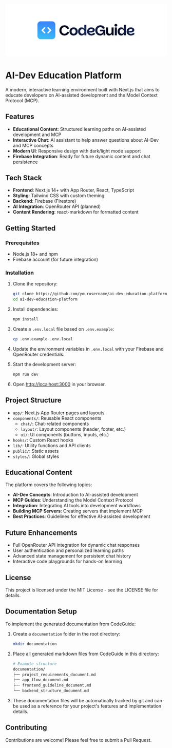 [![CodeGuide](/codeguide-backdrop.svg)](https://codeguide.dev)

# AI-Dev Education Platform

A modern, interactive learning environment built with Next.js that aims to educate developers on AI-assisted development and the Model Context Protocol (MCP).

## Features

- **Educational Content**: Structured learning paths on AI-assisted development and MCP
- **Interactive Chat**: AI assistant to help answer questions about AI-Dev and MCP concepts
- **Modern UI**: Responsive design with dark/light mode support
- **Firebase Integration**: Ready for future dynamic content and chat persistence

## Tech Stack

- **Frontend**: Next.js 14+ with App Router, React, TypeScript
- **Styling**: Tailwind CSS with custom theming
- **Backend**: Firebase (Firestore)
- **AI Integration**: OpenRouter API (planned)
- **Content Rendering**: react-markdown for formatted content

## Getting Started

### Prerequisites

- Node.js 18+ and npm
- Firebase account (for future integration)

### Installation

1. Clone the repository:
   ```bash
   git clone https://github.com/yourusername/ai-dev-education-platform.git
   cd ai-dev-education-platform
   ```

2. Install dependencies:
   ```bash
   npm install
   ```

3. Create a `.env.local` file based on `.env.example`:
   ```bash
   cp .env.example .env.local
   ```

4. Update the environment variables in `.env.local` with your Firebase and OpenRouter credentials.

5. Start the development server:
   ```bash
   npm run dev
   ```

6. Open [http://localhost:3000](http://localhost:3000) in your browser.

## Project Structure

- `app/`: Next.js App Router pages and layouts
- `components/`: Reusable React components
  - `chat/`: Chat-related components
  - `layout/`: Layout components (header, footer, etc.)
  - `ui/`: UI components (buttons, inputs, etc.)
- `hooks/`: Custom React hooks
- `lib/`: Utility functions and API clients
- `public/`: Static assets
- `styles/`: Global styles

## Educational Content

The platform covers the following topics:

- **AI-Dev Concepts**: Introduction to AI-assisted development
- **MCP Guides**: Understanding the Model Context Protocol
- **Integration**: Integrating AI tools into development workflows
- **Building MCP Servers**: Creating servers that implement MCP
- **Best Practices**: Guidelines for effective AI-assisted development

## Future Enhancements

- Full OpenRouter API integration for dynamic chat responses
- User authentication and personalized learning paths
- Advanced state management for persistent chat history
- Interactive code playgrounds for hands-on learning

## License

This project is licensed under the MIT License - see the LICENSE file for details.

## Documentation Setup

To implement the generated documentation from CodeGuide:

1. Create a `documentation` folder in the root directory:

   ```bash
   mkdir documentation
   ```

2. Place all generated markdown files from CodeGuide in this directory:

   ```bash
   # Example structure
   documentation/
   ├── project_requirements_document.md
   ├── app_flow_document.md
   ├── frontend_guideline_document.md
   └── backend_structure_document.md
   ```

3. These documentation files will be automatically tracked by git and can be used as a reference for your project's features and implementation details.

## Contributing

Contributions are welcome! Please feel free to submit a Pull Request.
